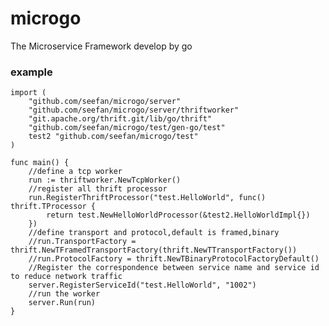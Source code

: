 # microgo
The Microservice Framework develop by go

### example

    import (
        "github.com/seefan/microgo/server"
        "github.com/seefan/microgo/server/thriftworker"
        "git.apache.org/thrift.git/lib/go/thrift"
        "github.com/seefan/microgo/test/gen-go/test"
        test2 "github.com/seefan/microgo/test"
    )
    
    func main() {
        //define a tcp worker
        run := thriftworker.NewTcpWorker()
        //register all thrift processor
        run.RegisterThriftProcessor("test.HelloWorld", func() thrift.TProcessor {
        	return test.NewHelloWorldProcessor(&test2.HelloWorldImpl{})
        })
        //define transport and protocol,default is framed,binary
        //run.TransportFactory = thrift.NewTFramedTransportFactory(thrift.NewTTransportFactory())
        //run.ProtocolFactory = thrift.NewTBinaryProtocolFactoryDefault()
        //Register the correspondence between service name and service id to reduce network traffic
        server.RegisterServiceId("test.HelloWorld", "1002")
        //run the worker
        server.Run(run)
    }
